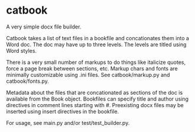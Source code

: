 # catbook

A very simple docx file builder.

Catbook takes a list of text files in a bookfile and concationates them into a Word doc. The doc may have up to three levels. The levels are titled using Word styles.

There is a very small number of markups to do things like italicize quotes, force a page break between sections, etc. Markup chars and fonts are minimally customizable using .ini files. See catbook/markup.py and catbook/fonts.py.

Metadata about the files that are concationated as sections of the doc is available from the Book object. Bookfiles can specify title and author using directives in comment lines starting with #. Preexisting docx files may be inserted using insert directives in the bookfile.

For usage, see main.py and/or test/test_builder.py.




